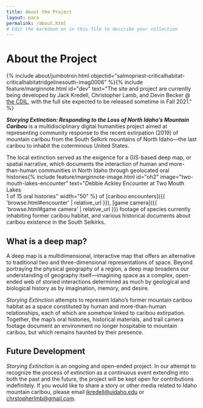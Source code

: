 ```yaml
---
title: About the Project
layout: para
permalink: /about.html
# Edit the markdown on in this file to describe your collection
---
```


# About the Project

{% include about/jumbotron.html objectid="salmopriest-criticalhabitat-criticalhabitatridgelinesouth-imag0006" %}{% include feature/marginnote.html id="dev" text="The site and project are currently being developed by Jack Kredell, Christopher Lamb, and Devin Becker @ [the CDIL](https://cdil.lib.uidaho.edu/), with the full site expected to be released sometime in Fall 2021." %} 

***Storying Extinction: Responding to the Loss of North Idaho’s Mountain Caribou*** is a multidisciplinary digital humanities project aimed at representing community response to the recent extirpation (2019) of mountain caribou from the South Selkirk mountains of North Idaho—the last caribou to inhabit the coterminous United States.

The local extinction served as the exigence for a GIS-based deep map, or spatial narrative, which documents the interaction of human and more-than-human communities in North Idaho through geolocated oral histories{% include feature/marginnote-image.html id="oh2" image="two-mouth-lakes-encounter" text="Debbie Ackley Encounter at Two Mouth Lakes <br> 1 of 15 oral histories" width="50" %} of [caribou encounters]({{ 'browse.html#encounter' | relative_url }}), [game camera]({{ 'browse.html#game camera' | relative_url }}) footage of species currently inhabiting former caribou habitat, and various historical documents about caribou existence in the South Selkirks. 

## What is a deep map?

A deep map is a multidimensional, interactive map that offers an alternative to traditional two and three-dimensional representations of space. Beyond portraying the physical geography of a region, a deep map broadens our understanding of geography itself—imagining space as a complex, open-ended web of storied interactions determined as much by geological and biological history as by imagination, memory, and desire.
 
*Storying Extinction* attempts to represent Idaho’s former mountain caribou habitat as a space constituted by human and more-than-human relationships, each of which are somehow linked to caribou extirpation. Together, the map’s oral histories, historical materials, and trail camera footage document an environment no longer hospitable to mountain caribou, but which remains haunted by their presence.



## Future Development
 
*Storying Extinction* is an ongoing and open-ended project. In our attempt to recognize the process of extinction as a continuous event extending into both the past and the future, the project will be kept open for contributions indefinitely. If you would like to share a story or other media related to Idaho mountain caribou, please email jkredell@uidaho.edu or chrstopherlmb@gmail.com.
